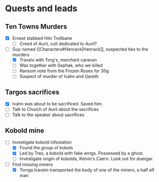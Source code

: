 # Quests and leads

## Ten Towns Murders
- [x] Ernest stabbed Hiln Trollbane
	- [ ] Creed of Auril, cult dedicated to Auril?
- [ ] Guy named [[Characters#Henrack|Henrack]], suspected ties to the murders
	- [x] Travels with Torg's, merchant caravan
	- [ ] Was together with Sephak, who we killed
	- [ ] Ransom note from the Frozen Roses for 30g
	- [ ] Suspect of murder of Ivahn and Gareth

## Targos sacrifices
- [x] Ivahn was about to be sacrificed. Saved him.
- [ ] Talk to Church of Auril about the sacrifices
- [ ] Talk to the speaker about sacrifices

## Kobold mine
- [ ] Investigate kobold infestation
	- [x] Found the group of kobols
	- [x] Led by Trex, a kobold with fake wings. Possessed by a ghost.
	- [ ] Investigate origin of kobolds, Kelvin's Caern. Look out for duergar.
- [ ] Find missing miners
	- [x] Torrga Icevein transported the body of one of the miners, a half elf man